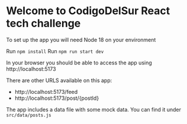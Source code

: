 # Welcome to CodigoDelSur React tech challenge

To set up the app you will need Node 18 on your environment

Run `npm install`
Run `npm run start dev`

In your browser you should be able to access the app using http://localhost:5173

There are other URLS available on this app:

- http://localhost:5173/feed
- http://localhost:5173/post/{postId}

The app includes a data file with some mock data. You can find it under `src/data/posts.js`

